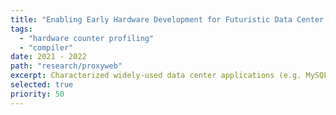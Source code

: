 ```yaml
---
title: "Enabling Early Hardware Development for Futuristic Data Center Applications"
tags:
  - "hardware counter profiling"
  - "compiler"
date: 2021 - 2022
path: "research/proxyweb"
excerpt: Characterized widely-used data center applications (e.g. MySQL, MongoDB, FFmpeg, Nginx) and predicted how these applications might evolve in the future to enable suitable hardware development early on.
selected: true
priority: 50
---
```

